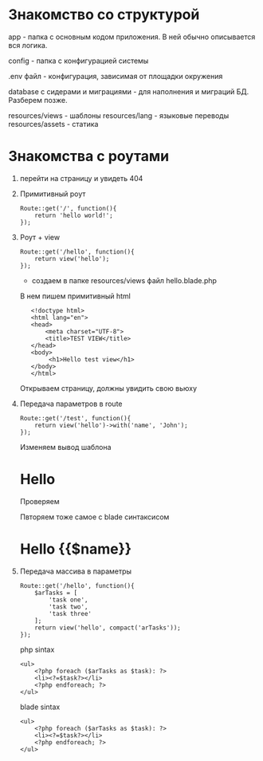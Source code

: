 # Знакомство со структурой

app - папка с основным кодом приложения.
В ней обычно описывается вся логика.

config - папка с конфигурацией системы

.env файл - конфигурация, зависимая от площадки окружения

database с сидерами и миграциями - для наполнения и миграций БД. Разберем позже.

resources/views - шаблоны
resources/lang - языковые переводы
resources/assets - статика


# Знакомства c роутами

1. перейти на страницу и увидеть 404
2. Примитивный роут

    ```
    Route::get('/', function(){
        return 'hello world!';
    });
    ```

3. Роут + view

    ```
    Route::get('/hello', function(){
        return view('hello');
    });
    ```
    
    + создаем в папке resources/views
    файл hello.blade.php
    
    В нем пишем примитивный html
    
    ```
       <!doctype html>
       <html lang="en">
       <head>
           <meta charset="UTF-8">
           <title>TEST VIEW</title>
       </head>
       <body>
            <h1>Hello test view</h1>
       </body>
       </html>
    ```
    
    Открываем страницу, должны увидить свою вьюху

4. Передача параметров в route

    ```
    Route::get('/test', function(){
        return view('hello')->with('name', 'John');
    });
    ```
    
    Изменяем вывод шаблона 
    <h1>Hello <?=$name?></h1>
    
    Проверяем
    
    Пвторяем тоже самое с blade синтаксисом
    <h1>Hello {{$name}}</h1>
    
5. Передача массива в параметры

    ```
    Route::get('/hello', function(){
        $arTasks = [
            'task one',
            'task two',
            'task three'
        ];
        return view('hello', compact('arTasks'));
    });
    
    ```
    
    
    php sintax
    
    ```
    <ul>
        <?php foreach ($arTasks as $task): ?>
        <li><?=$task?></li>
        <?php endforeach; ?>
    </ul>
    ```
    
    blade sintax
    
    ```
    <ul>
        <?php foreach ($arTasks as $task): ?>
        <li><?=$task?></li>
        <?php endforeach; ?>
    </ul>
    ```
    
    